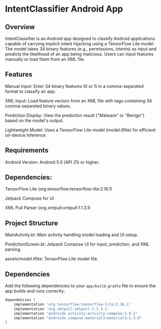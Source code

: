# IntentClassifier Android App

## Overview

IntentClassifier is an Android app designed to classify Android applications capable of carrying implicit intent hijacking using a TensorFlow Lite model. The model takes 34 binary features (e.g., permissions, intents) as input and predicts the likelihood of an app being malicious. Users can input features manually or load them from an XML file.

## Features





Manual Input: Enter 34 binary features (0 or 1) in a comma-separated format to classify an app.



XML Input: Load feature vectors from an XML file with <vector> tags containing 34 comma-separated binary values.



Prediction Display: View the prediction result ("Malware" or "Benign") based on the model's output.



Lightweight Model: Uses a TensorFlow Lite model (model.tflite) for efficient on-device inference.

## Requirements





Android Version: Android 5.0 (API 21) or higher.



## Dependencies:





TensorFlow Lite (org.tensorflow:tensorflow-lite:2.16.1)



Jetpack Compose for UI



XML Pull Parser (org.xmlpull:xmlpull:1.1.3.1)

## Project Structure





MainActivity.kt: Main activity handling model loading and UI setup.



PredictionScreen.kt: Jetpack Compose UI for input, prediction, and XML parsing.



assets/model.tflite: TensorFlow Lite model file.


## Dependencies
Add the following dependencies to your `app/build.gradle` file to ensure the app builds and runs correctly:

```gradle
dependencies {
    implementation 'org.tensorflow:tensorflow-lite:2.16.1'
    implementation 'org.xmlpull:xmlpull:1.1.3.1'
    implementation "androidx.activity:activity-compose:1.9.2"
    implementation "androidx.compose.material3:material3:1.3.0"
}
